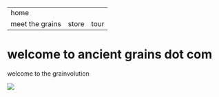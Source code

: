 <!DOCTYPE html>
<html>
  <body>
    <div id="header">
      <table>
        <tr>
          <td>home</td></tr>
          <td>meet the grains</td>
          <td>store</td>
          <td>tour</td>
        </tr>
      </table>
    </div>
    <h1>welcome to ancient grains dot com</h1>
    <p>welcome to the grainvolution</p>
    <img src="https://external-content.duckduckgo.com/iu/?u=https%3A%2F%2Ftse1.mm.bing.net%2Fth%3Fid%3DOIP.7P_1zDmkOXtm75ae1Ac4_gHaEK%26pid%3DApi&f=1">
  </body>
</html>


























